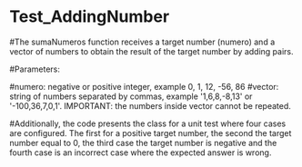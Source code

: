 # Test_AddingNumber

#The sumaNumeros function receives a target number (numero) and a vector of numbers to obtain the result of the target number by adding pairs.

#Parameters:

#numero: negative or positive integer, example 0, 1, 12, -56, 86
#vector: string of numbers separated by commas, example '1,6,8,-8,13' or '-100,36,7,0,1'. IMPORTANT: the numbers inside vector cannot be repeated.

#Additionally, the code presents the class for a unit test where four cases are configured. The first for a positive target number, the second the target number equal to 0, the third case the target number is negative and the fourth case is an incorrect case where the expected answer is wrong.
